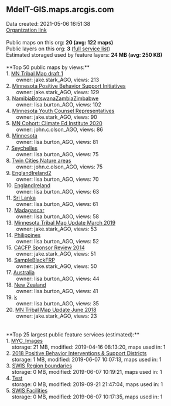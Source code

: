 <h2>MdeIT-GIS.maps.arcgis.com</h2> Data created: 2021-05-06 16:51:38 <br /><a target='new' href='https://MdeIT-GIS.maps.arcgis.com'>Organization link</a><br /><br />Public maps on this org: <b>20 (avg: 122 maps)</b><br />Public layers on this org: <b>3 </b>(<a target='new' href='https://services.arcgis.com/AmlLVBYzKUVfLcs1/ArcGIS/rest/services'>full service list</a>)<br />Estimated storaged used by feature layers: <b>24 MB (avg: 250 KB)</b><br /><br />**Top 50 public maps by views:**<br />  1. <a target='new' href='https://www.arcgis.com/home/item.html?id=585236d581564faf898dfc28f3186058'>MN Tribal Map draft 1</a> <br />  &nbsp;&nbsp;&nbsp;&nbsp; &nbsp;&nbsp;owner: jake.stark_AGO, views: 213<br />  2. <a target='new' href='https://www.arcgis.com/home/item.html?id=890ad7849da24a728913e29d515cab33'>Minnesota Positive Behavior Support Initiatives</a> <br />  &nbsp;&nbsp;&nbsp;&nbsp; &nbsp;&nbsp;owner: jake.stark_AGO, views: 129<br />  3. <a target='new' href='https://www.arcgis.com/home/item.html?id=9aef31ca7b104d5493b63540e55efe2b'>NamibiaBotswanaZambiaZimbabwe</a> <br />  &nbsp;&nbsp;&nbsp;&nbsp; &nbsp;&nbsp;owner: lisa.burton_AGO, views: 102<br />  4. <a target='new' href='https://www.arcgis.com/home/item.html?id=21da449df31a49a5bf70e650ee52de19'>Minnesota Youth Counsel Representatives</a> <br />  &nbsp;&nbsp;&nbsp;&nbsp; &nbsp;&nbsp;owner: jake.stark_AGO, views: 90<br />  5. <a target='new' href='https://www.arcgis.com/home/item.html?id=75b06323f3174772a0d4eff4ba7f0cb9'>MN Cohort: Climate Ed Institute 2020</a> <br />  &nbsp;&nbsp;&nbsp;&nbsp; &nbsp;&nbsp;owner: john.c.olson_AGO, views: 86<br />  6. <a target='new' href='https://www.arcgis.com/home/item.html?id=d107d59b9ec849df8bffe19600816978'>Minnesota</a> <br />  &nbsp;&nbsp;&nbsp;&nbsp; &nbsp;&nbsp;owner: lisa.burton_AGO, views: 81<br />  7. <a target='new' href='https://www.arcgis.com/home/item.html?id=116f730750e946cc9af4e354651329d8'>Seychelles</a> <br />  &nbsp;&nbsp;&nbsp;&nbsp; &nbsp;&nbsp;owner: lisa.burton_AGO, views: 75<br />  8. <a target='new' href='https://www.arcgis.com/home/item.html?id=7b70fd4a454743e4afc36560e335853e'>Twin Cities Nature areas</a> <br />  &nbsp;&nbsp;&nbsp;&nbsp; &nbsp;&nbsp;owner: john.c.olson_AGO, views: 75<br />  9. <a target='new' href='https://www.arcgis.com/home/item.html?id=9a86f593c06e4accae6324a83d77cec1'>EnglandIreland2</a> <br />  &nbsp;&nbsp;&nbsp;&nbsp; &nbsp;&nbsp;owner: lisa.burton_AGO, views: 70<br />  10. <a target='new' href='https://www.arcgis.com/home/item.html?id=6d1f0038dc0e4324926d6481b157c192'>EnglandIreland</a> <br />  &nbsp;&nbsp;&nbsp;&nbsp; &nbsp;&nbsp;owner: lisa.burton_AGO, views: 63<br />  11. <a target='new' href='https://www.arcgis.com/home/item.html?id=3a480d4f222a40a78dd84a87ea2f265c'>Sri Lanka</a> <br />  &nbsp;&nbsp;&nbsp;&nbsp; &nbsp;&nbsp;owner: lisa.burton_AGO, views: 61<br />  12. <a target='new' href='https://www.arcgis.com/home/item.html?id=1b63f41c9a1c4a7e8a586a9dd2ff86c2'>Madagascar</a> <br />  &nbsp;&nbsp;&nbsp;&nbsp; &nbsp;&nbsp;owner: lisa.burton_AGO, views: 58<br />  13. <a target='new' href='https://www.arcgis.com/home/item.html?id=532028a61a8748e9a708d51b722c5fb8'>Minnesota Tribal Map Update March 2019</a> <br />  &nbsp;&nbsp;&nbsp;&nbsp; &nbsp;&nbsp;owner: jake.stark_AGO, views: 53<br />  14. <a target='new' href='https://www.arcgis.com/home/item.html?id=de7aa4ee994e441da19d06b903e99409'>Philippines</a> <br />  &nbsp;&nbsp;&nbsp;&nbsp; &nbsp;&nbsp;owner: lisa.burton_AGO, views: 52<br />  15. <a target='new' href='https://www.arcgis.com/home/item.html?id=06f93d2d1da14a01afb772c01859f793'>CACFP Sponsor Review 2014</a> <br />  &nbsp;&nbsp;&nbsp;&nbsp; &nbsp;&nbsp;owner: jake.stark_AGO, views: 51<br />  16. <a target='new' href='https://www.arcgis.com/home/item.html?id=874510567d1d4f5f82d7ce64ac0ce550'>SampleBlackFRP</a> <br />  &nbsp;&nbsp;&nbsp;&nbsp; &nbsp;&nbsp;owner: jake.stark_AGO, views: 50<br />  17. <a target='new' href='https://www.arcgis.com/home/item.html?id=79a94b2294a745cc8935355536b3021d'>Australia</a> <br />  &nbsp;&nbsp;&nbsp;&nbsp; &nbsp;&nbsp;owner: lisa.burton_AGO, views: 44<br />  18. <a target='new' href='https://www.arcgis.com/home/item.html?id=5d4b3743b0ff4e6492d9916aed390ccc'>New Zealand</a> <br />  &nbsp;&nbsp;&nbsp;&nbsp; &nbsp;&nbsp;owner: lisa.burton_AGO, views: 41<br />  19. <a target='new' href='https://www.arcgis.com/home/item.html?id=535cdc4ecfab47a1b4d9206c22e7925e'>k</a> <br />  &nbsp;&nbsp;&nbsp;&nbsp; &nbsp;&nbsp;owner: lisa.burton_AGO, views: 35<br />  20. <a target='new' href='https://www.arcgis.com/home/item.html?id=ad70633a1ac2419ba5d80d285cd051da'>MN Tribal Map Update June 2018</a> <br />  &nbsp;&nbsp;&nbsp;&nbsp; &nbsp;&nbsp;owner: jake.stark_AGO, views: 23<br /><br /><br />**Top 25 largest public feature services (estimated):**<br /> 1. <a target='new' href='https://www.arcgis.com/home/item.html?id=e0668c0bf36a4bad894bd1de282238fd'>MYC_Images</a><br /> &nbsp;&nbsp;&nbsp;&nbsp;storage: 21 MB, modified: 2019-04-16 08:13:20, maps used in: 1<br /> 2. <a target='new' href='https://www.arcgis.com/home/item.html?id=44e329bba6524b3e95a31bf49c08d453'>2018 Positive Behavior Interventions & Support Districts</a><br /> &nbsp;&nbsp;&nbsp;&nbsp;storage: 1 MB, modified: 2019-06-07 10:07:13, maps used in: 1<br /> 3. <a target='new' href='https://www.arcgis.com/home/item.html?id=6e0d79a3bef04bc38798d22841802f87'>SWIS Region boundaries</a><br /> &nbsp;&nbsp;&nbsp;&nbsp;storage: 0 MB, modified: 2019-06-07 10:19:21, maps used in: 1<br /> 4. <a target='new' href='https://www.arcgis.com/home/item.html?id=1cfa061b621d4ecbaf4777b3f2a8a534'>Test</a><br /> &nbsp;&nbsp;&nbsp;&nbsp;storage: 0 MB, modified: 2019-09-21 21:47:04, maps used in: 1<br /> 5. <a target='new' href='https://www.arcgis.com/home/item.html?id=cc945c0f48ea4b9c9306105e72e33a70'>SWIS Facilities</a><br /> &nbsp;&nbsp;&nbsp;&nbsp;storage: 0 MB, modified: 2019-06-07 10:17:35, maps used in: 1<br />